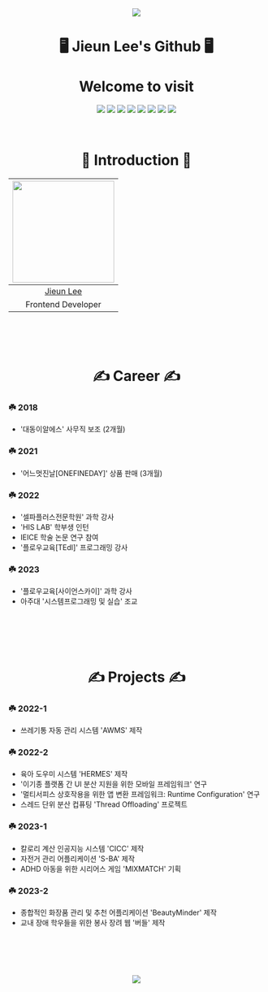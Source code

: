 <div align="center">
  
<img src="https://capsule-render.vercel.app/api?type=waving&color=gradient&height=200&section=header&text=LeeJieun&fontSize=60" />

# 🖥️ Jieun Lee's Github 🖥️ </br></br> Welcome to visit

<img src="https://img.shields.io/badge/Github-000000?style=for-the-badge&logo=github&logoColor=white"/>

<img src="https://img.shields.io/badge/Flutter-02CCFE?style=for-the-badge&logo=flutter&logoColor=white"/>

<img src="https://img.shields.io/badge/Android%20Studio-3DA200?style=for-the-badge&logo=androidstudio&logoColor=white"/>

<img src="https://img.shields.io/badge/Postman-FF6C37?style=for-the-badge&logo=postman&logoColor=white"/>

<img src="https://img.shields.io/badge/springboot-6DB33F?style=for-the-badge&logo=springboot&logoColor=white"/>

<img src="https://img.shields.io/badge/visual%20studio%20code-007ACC?style=for-the-badge&logo=visualstudiocode&logoColor=white"/>

<img src="https://img.shields.io/badge/IntelliJ%20IDEA%20CE-0000CD?style=for-the-badge&logo=intellijidea&logoColor=white"/>

<img src="https://img.shields.io/badge/Figma-0000CD?style=for-the-badge&logo=intellijidea&logoColor=black"/>
<br/><br/></br>

# 💚 Introduction 💚
<img width="200px" src="https://github.com/BuddlIes/FrontEnd/assets/100847440/114a2fda-8af6-488a-a968-e0c1c4a80cf9"/>|
|:-----:|
|[Jieun Lee](https://github.com/LeeZEun)|
|Frontend Developer|
</div>
<br/><br/></br>

<div align="center">
  
# ✍️ Career ✍️
</div>

### ☘️ 2018
- '대동이알에스' 사무직 보조 (2개월)
### ☘️ 2021
- '어느멋진날[ONEFINEDAY]' 상품 판매 (3개월)
### ☘️ 2022
- '셀파플러스전문학원' 과학 강사
- 'HIS LAB' 학부생 인턴
- IEICE 학술 논문 연구 참여
- '플로우교육[TEdI]' 프로그래밍 강사
### ☘️ 2023
- '플로우교육[사이언스카이]' 과학 강사
- 아주대 '시스템프로그래밍 및 실습' 조교
## 
<br/><br/></br>

<div align="center">
  
# ✍️ Projects ✍️
</div>

### ☘️ 2022-1
- 쓰레기통 자동 관리 시스템 'AWMS' 제작
### ☘️ 2022-2
- 육아 도우미 시스템 'HERMES' 제작
- '이기종 플랫폼 간 UI 분산 지원을 위한 모바일 프레임워크' 연구
- '멀티서피스 상호작용을 위한 앱 변환 프레임워크: Runtime Configuration' 연구
- 스레드 단위 분산 컵퓨팅 'Thread Offloading' 프로젝트
### ☘️ 2023-1
- 칼로리 계산 인공지능 시스템 'CICC' 제작
- 자전거 관리 어플리케이션 'S-BA' 제작
- ADHD 아동을 위한 시리어스 게임 'MIXMATCH' 기획
### ☘️ 2023-2
- 종합적인 화장품 관리 및 추천 어플리케이션 'BeautyMinder' 제작
- 교내 장애 학우들을 위한 봉사 장려 웹 '버들' 제작

## 
<br/><br/></br>

<div align="center">

<img src="https://capsule-render.vercel.app/api?type=waving&color=gradient&height=200&section=footer" />
